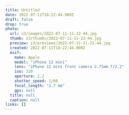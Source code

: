 ```yaml
---
title: Untitled
date: 2022-07-11T18:22:44.000Z
draft: false
drop: true
photo:
  url: s3/images/2022-07-11-11-22-44.jpg
  thumb: s3/thumbs/2022-07-11-11-22-44.jpg
  preview: s3/previews/2022-07-11-11-22-44.jpg
  created: 2022-07-11T18:22:44.000Z
  exif:
    make: Apple
    model: "iPhone 12 mini"
    lens: "iPhone 12 mini front camera 2.71mm f/2.2"
    iso: 320
    aperture: 2.2
    shutter_speed: 1/60
    focal_length: "2.7 mm"
    gps: null
  title: null
  caption: null
links: []
---
```

